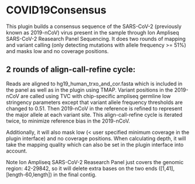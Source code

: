 # COVID19Consensus
This plugin builds a consensus sequence of the SARS-CoV-2 (previously  known as 2019-nCoV) virus present in the sample through Ion Ampliseq SARS-CoV-2 Reasearch Panel Sequencing. It does two rounds of mapping and variant calling (only detecting mutations with allele frequency >= 51%) and masks low and no coverage positions.

## 2 rounds of align-call-refine cycle:
Reads are aligned to hg19_human_trxo_and_cor.fasta which is included in the panel as well as in the plugin using TMAP. Variant positions in the 2019-nCoV are called using TVC with chip-specific ampliseq germline low stringency parameters except that variant allele frequency thresholds are changed to 0.51. Then 2019-nCoV in the reference is refined to represent the major allele at each variant site. This align-call-refine cycle is iterated twice, to minimize reference bias in the 2019-nCoV.

Additionally, it will also mask low (< user specified minimum coverage in the plugin interface) and no coverage positions. When calculating depth, it will take the mapping quality which can also be set in the plugin interface into account. 

Note Ion Ampliseq SARS-CoV-2 Reasearch Panel just covers the genomic region: 42-29842, so it will delete extra bases on the two ends ([1,41], [length-60,length]) in the final contig.

